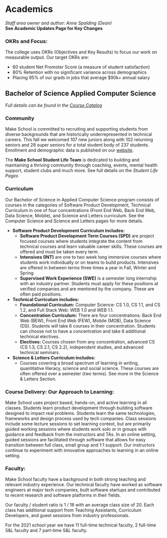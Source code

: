 # Academics
*Staff area owner and author: Anne Spalding (Dean)*  
**See Academic Updates Page for Key Changes**

### OKRs and Focus:

The college uses OKRs (Objectives and Key Results) to focus our work on measurable output. Our target OKRs are:
- 60 student Net Promoter Score (a measure of student satisfaction)
- 80% Retention with no significant variance across demographics
- Placing 95% of our grads in jobs that average $90k+ annual salary


## Bachelor of Science Applied Computer Science  
*Full details can be found in the [Course Catalog](http://make.sc/course-catalog)*

### Community
Make School is committed to recruiting and supporting students from diverse backgrounds that are historically underrepresented in technical careers. This fall we welcomed 107 new juniors along with 102 returning seniors and 28 super seniors for a total student body of 237 students. Enrollment and demographic data is published on our [website](https://www.makeschool.com/computer-science-degree/outcomes/data).   

The **Make School Student Life Team** is dedicated to building and maintaining a thriving community through coaching, events, mental health support, student clubs and much more.  See full details on the *Student Life Pages*

### Curriculum  

Our Bachelor of Science in Applied Computer Science program consists of courses in the categories of Software Product Development, Technical Curriculum in one of four concentrations (Front End Web, Back End Web, Data Science, Mobile), and Science and Letters curriculum.  See the Computer Science and Science and Letters pages for more details.

- **Software Product Development Curriculum includes:**
  - **Software Product Development Term Courses (SPD)** are project focused courses where students integrate the content from technical courses and learn valuable career skills. These courses are offered and must be taken every term.
  - **Intensives (INT)** are one to two week long immersive courses where students work individually or on teams to build products.  Intensives are offered in between terms three times a year in Fall, Winter and Spring
  - **Supervised Work Experience (SWE)** is a semester long internship with an industry partner. Students must apply for these positions at verified companies and are mentored by the company.  These are often paid positions.
- **Technical Curriculum includes:**
  - **Foundational Curriculum:**  Computer Science: CS 1.0, CS 1.1, and CS 1.2, and Full Stack Web: WEB 1.0 and WEB 1.1.
  - **Concentration Curriculum:**  There are four concentrations: Back End Web (BEW), Front End Web (FEW), Mobile (MOB), Data Science (DS). Students will take 6 courses in their concentration.  Students can choose not to have a concentration and take 6 additional technical electives.
  - **Electives:** Courses chosen from any concentration, advanced CS (CS 1.3, CS 2.1, CS 2.2), independent studies, and advanced technical seminars.
- **Science & Letters Curriculum includes:**
  - Courses covering a broad spectrum of learning in writing, quantitative literacy, science and social science.  These courses are often offered over a semester (two terms).   See more in the Science & Letters Section.

### Course Delivery: Our Approach to Learning:
Make School uses project based, hands-on, and active learning in all classes. Students learn product development through building software designed to impact real problems. Students learn the same technologies, frameworks and design process used by tech companies.  Class sessions include some lecture sessions to set learning context, but are primarily guided working sessions where students work solo or in groups with guidance and feedback from the instructors and TAs.  In an online setting, guided sessions are facilitated through software that allows for easy transition between full class, small group and 1:1 support.  Our instructors continue to experiment with innovative approaches to learning in an online setting.


### Faculty:
Make School faculty have a background in both strong teaching and relevant industry experience.  Our technical faculty have worked as software engineers at major tech companies, built software startups and contributed to recent research and software platforms in their fields.  

Our faculty / student ratio is 1 / 18 with an average class size of 20.  Each class has additional support from Teaching Assistants, Curriculum Developers, and guest sessions from industry professionals.

For the 2021 school year we have 11 full-time technical faculty, 2 full-time S&L faculty and 7 part-time S&L faculty.
